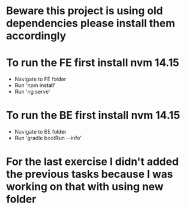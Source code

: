 # Beware this project is using old dependencies please install them accordingly

# To run the FE first install nvm 14.15

- Navigate to FE folder
- Run 'npm install'
- Run 'ng serve'

# To run the BE first install nvm 14.15

- Navigate to BE folder 
- Run 'gradle bootRun --info'

# For the last exercise I didn't added the previous tasks because I was working on that with using new folder